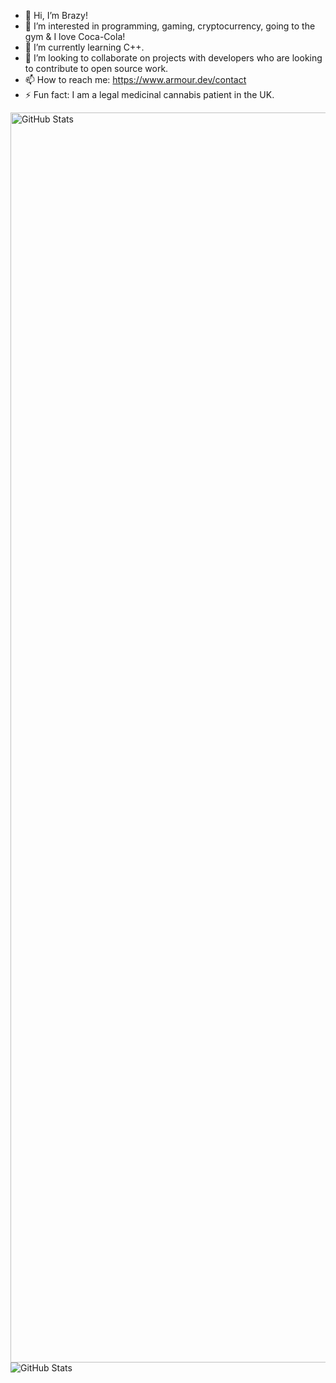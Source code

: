 - 👋 Hi, I’m Brazy!
- 👀 I’m interested in programming, gaming, cryptocurrency, going to the gym & I love Coca-Cola!
- 🌱 I’m currently learning C++.
- 💞️ I’m looking to collaborate on projects with developers who are looking to contribute to open source work.
- 📫 How to reach me: https://www.armour.dev/contact
- ⚡ Fun fact: I am a legal medicinal cannabis patient in the UK.

<img style="height: 50vh;" src="https://github-readme-stats.vercel.app/api/top-langs/?username=BrazyDevelopment&show_icons=true&theme=radical" alt="GitHub Stats"><img src="https://github-readme-stats.vercel.app/api?username=BrazyDevelopment&show_icons=true&theme=radical" alt="GitHub Stats">



<!---
BrazyDevelopment/BrazyDevelopment is a ✨ special ✨ repository because its `README.md` (this file) appears on your GitHub profile.
You can click the Preview link to take a look at your changes.
--->
